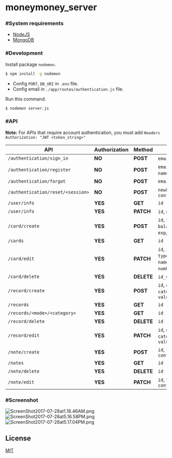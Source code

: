 # moneymoney_server

### #System requirements
  - [NodeJS](https://nodejs.org/en/)
  - [MongoDB](https://www.mongodb.com)
  
### #Development
Install package `nodemon`.
```sh
$ npm install -g nodemon
```
  - Config `PORT`, `DB_URI` in `.env` file.
  - Config email in `./app/routes/authentication.js` file.  

Run this command.
```sh
$ nodemon server.js
```

### #API

**Note:** For APIs that require account authentication, you must add `Headers Authorization: "JWT <token_string>"`

API | Authorization | Method | Params
----|-------------|--------|-------
`/authentication/sign_in`|**NO**|**POST**|`email`, `password`|String, String
`/authentication/register`|**NO**|**POST**|`email`, `password`, `name`, `avatar`
`/authentication/forgot`|**NO**|**POST**|`email`
`/authentication/reset/<session>`|**NO**|**POST**|`newPassword`, `confirmPassword`
`/user/info`|**YES**|**GET**|`id`
`/user/info`|**YES**|**PATCH**|`id`, `name`, `avatar`
`/card/create`|**YES**|**POST**|`id`, `type`, `balance`, `name`, `exp`, `number`, `cvv`
`/cards`|**YES**|**GET**|`id`
`/card/edit`|**YES**|**PATCH**|`id`, `id_user`, `type`, `balance`, `name`, `exp`, `number`, `cvv`
`/card/delete`|**YES**|**DELETE**|`id_user`, `id`
`/record/create`|**YES**|**POST**|`id`, `datetime`, `category`, `card`, `value`
`/records`|**YES**|**GET**|`id`
`/records/<mode>/<category>`|**YES**|**GET**|`id`
`/record/delete`|**YES**|**DELETE**|`id`
`/record/edit`|**YES**|**PATCH**|`id`, `datetime`, `category`, `card`, `value`
`/note/create`|**YES**|**POST**|`id`, `title`, `content`
`/notes`|**YES**|**GET**|`id`
`/note/delete`|**YES**|**DELETE**|`id`
`/note/edit`|**YES**|**PATCH**|`id`, `title`, `content`

### #Screenshot
![ScreenShot2017-07-28at1.18.46AM.png](http://sv1.upsieutoc.com/2017/07/28/ScreenShot2017-07-28at1.18.46AM.png)   
![ScreenShot2017-07-28at5.16.58PM.png](http://sv1.upsieutoc.com/2017/07/28/ScreenShot2017-07-28at5.16.58PM.png)  
![ScreenShot2017-07-28at5.17.04PM.png](http://sv1.upsieutoc.com/2017/07/28/ScreenShot2017-07-28at5.17.04PM.png)

## License
[MIT](https://github.com/htdangkhoa/moneymoney_server/blob/master/LICENSE)
